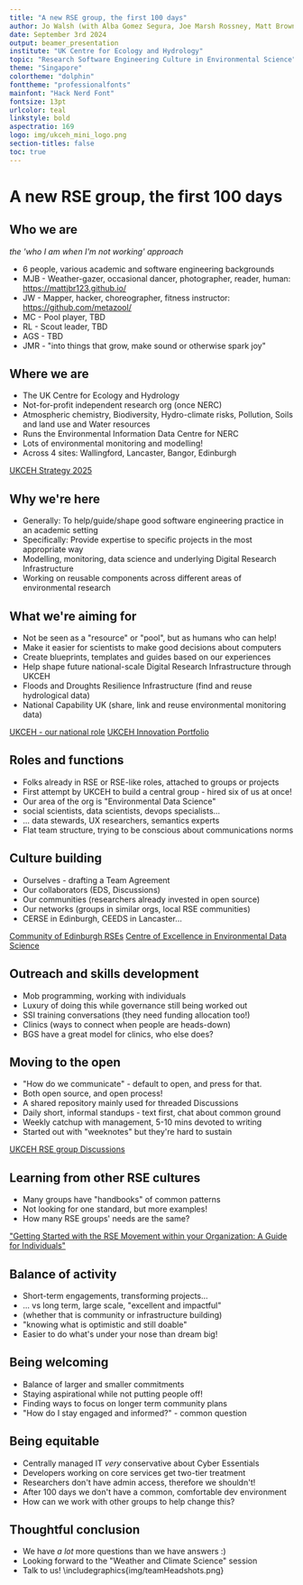 ```yaml
---
title: "A new RSE group, the first 100 days"
author: Jo Walsh (with Alba Gomez Segura, Joe Marsh Rossney, Matt Brown, Matt Coole and Robin Long)
date: September 3rd 2024
output: beamer_presentation
institute: "UK Centre for Ecology and Hydrology"
topic: "Research Software Engineering Culture in Environmental Science"
theme: "Singapore"
colortheme: "dolphin"
fonttheme: "professionalfonts"
mainfont: "Hack Nerd Font"
fontsize: 13pt
urlcolor: teal
linkstyle: bold
aspectratio: 169
logo: img/ukceh_mini_logo.png
section-titles: false
toc: true
---
```



# A new RSE group, the first 100 days

## Who we are
_the 'who I am when I'm not working' approach_

* 6 people, various academic and software engineering backgrounds
* MJB - Weather-gazer, occasional dancer, photographer, reader, human: https://mattjbr123.github.io/
* JW - Mapper, hacker, choreographer, fitness instructor: https://github.com/metazool/ 
* MC - Pool player, TBD
* RL - Scout leader, TBD
* AGS - TBD
* JMR - "into things that grow, make sound or otherwise spark joy" 

## Where we are 

* The UK Centre for Ecology and Hydrology
* Not-for-profit independent research org (once NERC)
* Atmospheric chemistry, Biodiversity, Hydro-climate risks, Pollution, Soils and land use and Water resources 
* Runs the Environmental Information Data Centre for NERC
* Lots of environmental monitoring and modelling!
* Across 4 sites: Wallingford, Lancaster, Bangor, Edinburgh

[UKCEH Strategy 2025](https://www.ceh.ac.uk/sites/default/files/UKCEH-Strategy2025.pdf)

## Why we're here

* Generally: To help/guide/shape good software engineering practice in an academic setting
* Specifically: Provide expertise to specific projects in the most appropriate way
* Modelling, monitoring, data science and underlying Digital Research Infrastructure
* Working on reusable components across different areas of environmental research  

## What we're aiming for

* Not be seen as a "resource" or "pool", but as humans who can help!
* Make it easier for scientists to make good decisions about computers
* Create blueprints, templates and guides based on our experiences
* Help shape future national-scale Digital Research Infrastructure through UKCEH 
* Floods and Droughts Resilience Infrastructure (find and reuse hydrological data)
* National Capability UK (share, link and reuse environmental monitoring data)

[UKCEH - our national role](https://www.ceh.ac.uk/our-science/our-national-role)
[UKCEH Innovation Portfolio](https://www.ceh.ac.uk/our-science/innovation)

## Roles and functions

* Folks already in RSE or RSE-like roles, attached to groups or projects
* First attempt by UKCEH to build a central group - hired six of us at once!
* Our area of the org is "Environmental Data Science"
* social scientists, data scientists, devops specialists...  
* ... data stewards, UX researchers, semantics experts
* Flat team structure, trying to be conscious about communications norms 

## Culture building

* Ourselves - drafting a Team Agreement
* Our collaborators (EDS, Discussions)
* Our communities (researchers already invested in open source)
* Our networks (groups in similar orgs, local RSE communities)
* CERSE in Edinburgh, CEEDS in Lancaster...

[Community of Edinburgh RSEs](https://cerse.github.io/)
[Centre of Excellence in Environmental Data Science](https://ceeds.ac.uk)

## Outreach and skills development

* Mob programming, working with individuals
* Luxury of doing this while governance still being worked out
* SSI training conversations (they need funding allocation too!)
* Clinics (ways to connect when people are heads-down)
* BGS have a great model for clinics, who else does?

## Moving to the open

* "How do we communicate" - default to open, and press for that.
* Both open source, and open process!
* A shared repository mainly used for threaded Discussions
* Daily short, informal standups - text first, chat about common ground
* Weekly catchup with management, 5-10 mins devoted to writing
* Started out with "weeknotes" but they're hard to sustain

[UKCEH RSE group Discussions](https://github.com/NERC-CEH/rse_group/discussions)

## Learning from other RSE cultures

* Many groups have "handbooks" of common patterns
* Not looking for one standard, but more examples!
* How many RSE groups' needs are the same? 

["Getting Started with the RSE Movement within your Organization: A Guide for Individuals"](https://zenodo.org/records/10436166)

## Balance of activity

* Short-term engagements, transforming projects...
* ... vs long term, large scale, "excellent and impactful" 
* (whether that is community or infrastructure building)
* "knowing what is optimistic and still doable"
* Easier to do what's under your nose than dream big!

## Being welcoming

* Balance of larger and smaller commitments
* Staying aspirational while not putting people off!
* Finding ways to focus on longer term community plans 
* "How do I stay engaged and informed?" - common question

## Being equitable

* Centrally managed IT _very_ conservative about Cyber Essentials
* Developers working on core services get two-tier treatment 
* Researchers don't have admin access, therefore we shouldn't!
* After 100 days we don't have a common, comfortable dev environment
* How can we work with other groups to help change this?

## Thoughtful conclusion

* We have _a lot_ more questions than we have answers :)
* Looking forward to the "Weather and Climate Science" session
* Talk to us!
\includegraphics{img/teamHeadshots.png}
